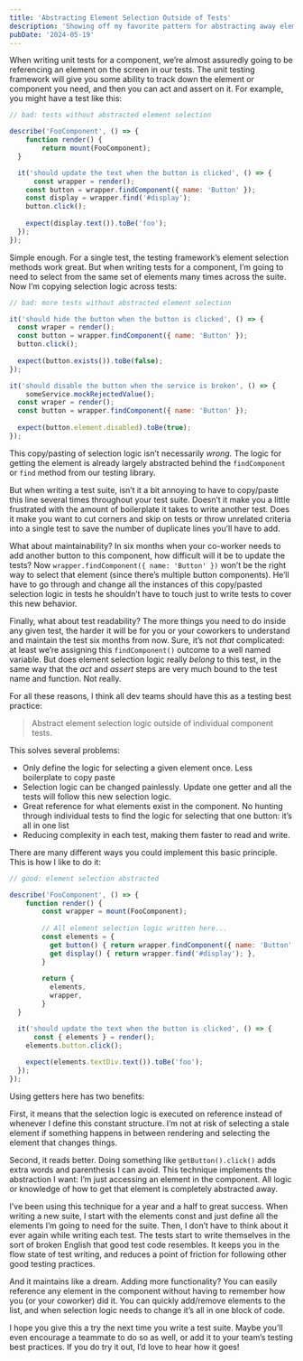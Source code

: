```yaml
---
title: 'Abstracting Element Selection Outside of Tests'
description: 'Showing off my favorite pattern for abstracting away element selection logic from unit tests. Doing this helps you write clean tests very quickly.'
pubDate: '2024-05-19'
---
```


When writing unit tests for a component, we’re almost assuredly going to be referencing an element on the screen in our tests. The unit testing framework will give you some ability to track down the element or component you need, and then you can act and assert on it. For example, you might have a test like this: 

```js
// bad: tests without abstracted element selection

describe('FooComponent', () => {
	function render() {
		return mount(FooComponent);
  }

  it('should update the text when the button is clicked', () => {
	  const wrapper = render();
    const button = wrapper.findComponent({ name: 'Button' });
    const display = wrapper.find('#display');
    button.click();
    
    expect(display.text()).toBe('foo');
  });
});
```

Simple enough. For a single test, the testing framework’s element selection methods work great. But when writing tests for a component, I’m going to need to select from the same set of elements many times across the suite. Now I’m copying selection logic across tests:

```js
// bad: more tests without abstracted element selection

it('should hide the button when the button is clicked', () => {
  const wraper = render();
  const button = wrapper.findComponent({ name: 'Button' });
  button.click();
  
  expect(button.exists()).toBe(false);
});

it('should disable the button when the service is broken', () => {
	someService.mockRejectedValue();
  const wraper = render();
  const button = wrapper.findComponent({ name: 'Button' });
  
  expect(button.element.disabled).toBe(true);
});
```

This copy/pasting of selection logic isn’t necessarily *wrong.* The logic for getting the element is already largely abstracted behind the `findComponent` or `find` method from our testing library. 

But when writing a test suite, isn’t it a bit annoying to have to copy/paste this line several times throughout your test suite. Doesn’t it make you a little frustrated with the amount of boilerplate it takes to write another test. Does it make you want to cut corners and skip on tests or throw unrelated criteria into a single test to save the number of duplicate lines you’ll have to add.

What about maintainability? In six months when your co-worker needs to add another button to this component, how difficult will it be to update the tests? Now `wrapper.findComponent({ name: 'Button' })` won’t be the right way to select that element (since there’s multiple button components). He’ll have to go through and change all the instances of this copy/pasted selection logic in tests he shouldn’t have to touch just to write tests to cover this new behavior.

Finally, what about test readability? The more things you need to do inside any given test, the harder it will be for you or your coworkers to understand and maintain the test six months from now. Sure, it’s not *that* complicated: at least we’re assigning this `findComponent()` outcome to a well named variable. But does element selection logic really *belong* to this test, in the same way that the *act* and *assert* steps are very much bound to the test name and function. Not really.

For all these reasons, I think all dev teams should have this as a testing best practice: 

> Abstract element selection logic outside of individual component tests.

This solves several problems:

- Only define the logic for selecting a given element once. Less boilerplate to copy paste
- Selection logic can be changed painlessly. Update one getter and all the tests will follow this new selection logic.
- Great reference for what elements exist in the component. No hunting through individual tests to find the logic for selecting that one button: it’s all in one list
- Reducing complexity in each test, making them faster to read and write.

There are many different ways you could implement this basic principle. This is how I like to do it:

```js
// good: element selection abstracted

describe('FooComponent', () => {
	function render() {
		const wrapper = mount(FooComponent);
		
		// All element selection logic written here...
		const elements = {
		  get button() { return wrapper.findComponent({ name: 'Button' }); },
		  get display() { return wrapper.find('#display'); },
		}
		
		return {
		  elements,
		  wrapper,
		}
  }

  it('should update the text when the button is clicked', () => {
	  const { elements } = render();
    elements.button.click();
    
    expect(elements.textDiv.text()).toBe('foo');
  });
});
```

Using getters here has two benefits:

First, it means that the selection logic is executed on reference instead of whenever I define this constant structure. I’m not at risk of selecting a stale element if something happens in between rendering and selecting the element that changes things. 

Second, it reads better. Doing something like `getButton().click()` adds extra words and parenthesis I can avoid. This technique implements the abstraction I want: I’m just accessing an element in the component. All logic or knowledge of how to get that element is completely abstracted away. 

I’ve been using this technique for a year and a half to great success. When writing a new suite, I start with the elements const and just define all the elements I’m going to need for the suite. Then, I don’t have to think about it ever again while writing each test. The tests start to write themselves in the sort of broken English that good test code resembles. It keeps you in the flow state of test writing, and reduces a point of friction for following other good testing practices.

And it maintains like a dream. Adding more functionality? You can easily reference any element in the component without having to remember how you (or your coworker) did it. You can quickly add/remove elements to the list, and when selection logic needs to change it’s all in one block of code. 

I hope you give this a try the next time you write a test suite. Maybe you’ll even encourage a teammate to do so as well, or add it to your team’s testing best practices. If you do try it out, I’d love to hear how it goes!